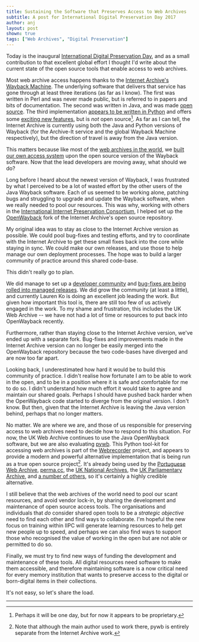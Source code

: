 ```yaml
---
title: Sustaining the Software that Preserves Access to Web Archives
subtitle: A post for International Digital Preservation Day 2017
author: anj
layout: post
shown: true
tags: ["Web Archives", "Digital Preservation"]
---
```


Today is the inaugural [International Digital Preservation Day](http://www.dpconline.org/events/international-digital-preservation-day), and as a small contribution to that excellent global effort I thought I'd write about the current state of the open source tools that enable access to web archives.

Most web archive access happens thanks to the [Internet Archive's Wayback Machine](http://web.archive.org/). The underlying software that delivers that service has gone through at least three iterations (as far as I know). The first was written in Perl and was never made public, but is referred to in papers and bits of documentation. The second was written in Java, and was made [open source](https://github.com/internetarchive/wayback). The third implementation [appears to be written in Python](https://web.archive.org/web/20160617073306/https://archive.org/about/jobs.php#wayback) and offers some [exciting new features](https://blog.archive.org/2017/10/05/wayback-machine-playback-now-with-timestamps/), but is *not* open source[^1]. As far as I can tell, the Internet Archive is currently using both the Java and Python versions of Wayback (for the Archive-It service and the global Wayback Machine respectively), but the direction of travel is away from the Java version.

This matters because like most of the [web archives in the world](http://mementoweb.org/depot/), we [built our own access system](https://www.webarchive.org.uk/wayback/archive/*/http://www.webarchive.org.uk) upon the open source version of the Wayback software. Now that the lead developers are moving away, what should we do?

Long before I heard about the newest version of Wayback, I was frustrated by what I perceived to be a lot of wasted effort by the other users of the Java Wayback software. Each of us seemed to be working alone, patching bugs and struggling to upgrade and update the Wayback software, when we really needed to pool our resources. This was why, working with others in the [International Internet Preservation Consortium](http://netpreserve.org/), I helped set up the [OpenWayback](https://github.com/iipc/openwayback) fork of the Internet Archive's open source repository.

My original idea was to stay as close to the Internet Archive version as possible. We could pool bug-fixes and testing efforts, and try to coordinate with the Internet Archive to get these small fixes back into the core while staying in sync. We could make our own releases, and use those to help manage our own deployment processes. The hope was to build a larger community of practice around this shared code-base.

This didn't really go to plan.

We did manage to set up a [developer community](https://groups.google.com/forum/#!forum/openwayback-dev) and [bug-fixes are being rolled into managed releases](https://groups.google.com/d/msg/openwayback-dev/wWa4BJTH6hk/Ny95ATyEBAAJ). We did grow the community (at least a little), and currently Lauren Ko is doing an excellent job leading the work. But given how important this tool is, there are still too few of us actively engaged in the work. To my shame and frustration, this includes the UK Web Archive -- we have not had a lot of time or resources to put back into OpenWayback recently.

Furthermore, rather than staying close to the Internet Archive version, we've ended up with a separate fork. Bug-fixes and improvements made in the Internet Archive version can no longer be easily merged into the OpenWayback repository because the two code-bases have diverged and are now too far apart. 

Looking back, I underestimated how hard it would be to build this community of practice. I didn't realise how fortunate I am to be able to work in the open, and to be in a position where it is safe and comfortable for me to do so. I didn't understand how much effort it would take to agree and maintain our shared goals. Perhaps I should have pushed back harder when the OpenWayback code started to diverge from the original version. I don't know. But then, given that the Internet Archive is leaving the Java version behind, perhaps that no longer matters.

No matter. We are where we are, and those of us responsible for preserving access to web archives need to decide how to respond to this situation. For now, the UK Web Archive continues to use the Java OpenWayback software, but we are also evaluating [pywb](https://github.com/ikreymer/pywb). This Python tool-kit for accessing web archives is part of the [Webrecorder](https://webrecorder.io/) project, and appears to provide a modern and powerful alternative implementation that is being run as a true open source project[^2]. It's already being used by the [Portuguese Web Archive](https://www.fccn.pt/en/new-release-of-arquivo-pt-with-improved-replay-quality/), [perma.cc](https://perma.cc/), the [UK National Archives](http://blog.nationalarchives.gov.uk/blog/uk-government-web-archive-now-even-better/), the [UK Parliamentary Archive](http://webarchive.parliament.uk/), and [a number of others](https://github.com/ikreymer/pywb/wiki/Public-Projects-using-pywb), so it's certainly a highly credible alternative.

I still believe that the web archives of the world need to pool our scant resources, and avoid vendor lock-in, by sharing the development and maintenance of open source access tools. The organisations and individuals that *do* consider shared open tools to be a *strategic objective* need to find each other and find ways to collaborate. I'm hopeful the new focus on training within IIPC will generate learning resources to help get new people up to speed, and perhaps we can also find ways to support those who recognised the value of working in the open but are not able or permitted to do so. 

Finally, we must try to find new ways of funding the development and maintenance of these tools. All digital resources need software to make them accessible, and therefore maintaining software is a now critical need for every memory institution that wants to preserve access to the digital or born-digital items in their collections.

It's not easy, so let's share the load.

----

[^1]: Perhaps it will be one day, but for now it appears to be proprietary.
[^2]: Note that although the main author used to work there, pywb is entirely separate from the Internet Archive work.

